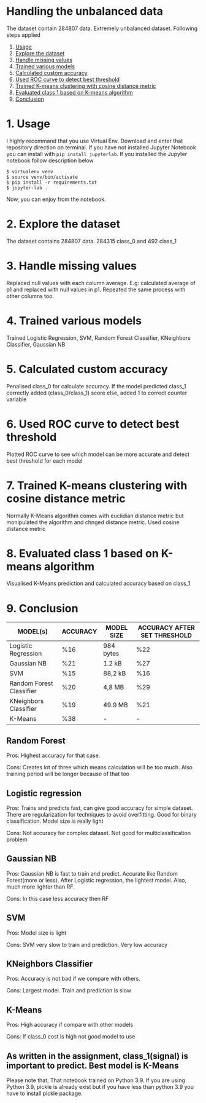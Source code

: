 # Handling the unbalanced data
The dataset contain 284807 data. Extremely unbalanced dataset. Following steps applied

1. [Usage](#1-usage)
2. [Explore the dataset](#2-explore-the-dataset)
3. [Handle missing values](#3-handle-missing-values)
4. [Trained various models](#4-trained-various-models)
5. [Calculated custom accuracy](#5-calculated-custom-accuracy)
6. [Used ROC curve to detect best threshold](#6-used-roc-curve-to-detect-best-threshold)
7. [Trained K-means clustering with cosine distance metric](#7-trained-k-means-clustering-with-cosine-distance-metric)
8. [Evaluated class 1 based on K-means algorithm](#8-evaluated-class-1-based-on-k-means-algorithm)
9. [Conclusion](#9-conclusion)

# 1. Usage
I highly recommand that you use Virtual Env. Download and enter that repository direction on terminal. If you have not installed Jupyter Notebook you can install with ```pip install jupyterlab```. If you installed the Jupyter notebook follow description below
```
$ virtualenv venv
$ source venv/bin/activate
$ pip install -r requirements.txt
$ jupyter-lab .
```
Now, you can enjoy from the notebook.

# 2. Explore the dataset
The dataset contains 284807 data. 284315 class_0 and 492 class_1

# 3. Handle missing values
Replaced null values with each column average. E.g: calculated average of p1 and replaced with null values in p1. Repeated the same process with other columns too.

# 4. Trained various models
Trained Logistic Regression, SVM, Random Forest Classifier, KNeighbors Classifier, Gaussian NB

# 5. Calculated custom accuracy
Penalised class_0 for calculate accuracy. If the model predicted class_1 correctly added (class_0/class_1) score else, added 1 to correct counter variable

# 6. Used ROC curve to detect best threshold
Plotted ROC curve to see which model can be more accurate and detect best threshold for each model

# 7. Trained K-means clustering with cosine distance metric
Normally K-Means algorithm comes with euclidian distance metric but monipulated the algorithm and chnged distance metric. Used cosine distance metric

# 8. Evaluated class 1 based on K-means algorithm
Visualised K-Means prediction and calculated accuracy based on class_1

# 9. Conclusion
MODEL(s)|  ACCURACY | MODEL SIZE | ACCURACY AFTER SET THRESHOLD
--- | --- | --- | ---
Logistic Regression | %16 | 984 bytes | %22
Gaussian NB | %21 | 1.2 kB | %27
SVM | %15 | 88,2 kB | %16
Random Forest Classifier | %20 | 4,8 MB | %29
KNeighbors Classifier | %19 | 49.9 MB | %21 
K-Means | %38 | - | -

## Random Forest
Pros: Highest accuracy for that case. 

Cons: Creates lot of three which means calculation will be too much. Also training period will be longer because of that too

## Logistic regression
Pros: Trains and predicts fast, can give good accuracy for simple dataset. There are regularization for techniques to avoid overfitting. Good for binary classification. Model size is really light 

Cons: Not accuracy for complex dataset. Not good for multiclassification problem

## Gaussian NB
Pros: Gaussian NB is fast to train and predict. Accurate like Random Forest(more or less). After Logistic regression, the lightest model. Also, much more lighter than RF. 

Cons: In this case less accuracy then RF

## SVM
Pros: Model size is light 

Cons: SVM very slow to train and prediction. Very low accuracy

## KNeighbors Classifier
Pros: Accuracy is not bad if we compare with others. 

Cons: Largest model. Train and prediction is slow

## K-Means

Pros: High accuracy if compare with other models

Cons: If class_0 cost is high not good model to use

## As written in the assignment, class_1(signal) is important to predict. Best model is K-Means

Please note that, That notebook trained on Python 3.9. If you are using Python 3.9, pickle is already exist but if you have less than python 3.9 you have to install pickle package.
